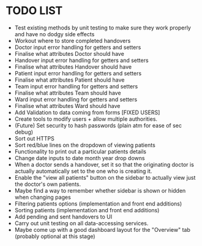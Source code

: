 # TODO LIST

- Test existing methods by unit testing to make sure they work properly and have no dodgy side effects
- Workout where to store completed handovers
- Doctor input error handling for getters and setters
- Finalise what attributes Doctor should have
- Handover input error handling for getters and setters
- Finalise what attributes Handover should have
- Patient input error handling for getters and setters
- Finalise what attributes Patient should have
- Team input error handling for getters and setters 
- Finalise what attributes Team should have
- Ward input error handling for getters and setters
- Finalise what attributes Ward should have
- Add Validation to data coming from forms [FIXED USERS]
- Create tools to modify users + allow multiple authorities.
- (Future) Set security to hash passwords (plain atm for ease of sec debug)
- Sort out HTTPS
- Sort red/blue lines on the dropdown of viewing patients
- Functionality to print out a particular patients details
- Change date inputs to date month year drop downs
- When a doctor sends a handover, set it so that the originating doctor is actually automatically set to the one who is creating it.
- Enable the "view all patients" button on the sidebar to actually view just the doctor's own patients.
- Maybe find a way to remember whether sidebar is shown or hidden when changing pages
- Filtering patients options (implementation and front end additions)
- Sorting patients (implementation and front end additions)
- Add pending and sent handovers to UI
- Carry out unit testing on all data-accessing services.
- Maybe come up with a good dashboard layout for the "Overview" tab (probably optional at this stage)
